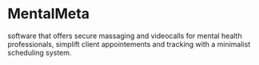 # MentalMeta
software that offers secure massaging and videocalls for mental health professionals, simplift client appointements and  tracking with a minimalist scheduling system.
